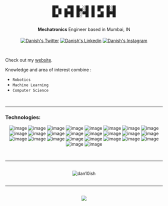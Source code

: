 <pre align="center">
<font size="4">
█▀▄ ▄▀█ █▄░█ █ █▀ █░█
█▄▀ █▀█ █░▀█ █ ▄█ █▀█
</font>
</pre>

<div align="center"><b>Mechatronics</b> Engineer based in Mumbai, IN</div>

<br>

<div align="center">
<a href="https://x.com/dan10ish" target="_blank" rel="noopener noreferrer"><img align="center" src="https://img.shields.io/badge/X-000000?style=for-the-badge&logo=x&logoColor=white" alt="Danish's Twitter"/></a>
<a href="https://www.linkedin.com/in/dan10ish/" target="_blank" rel="noopener noreferrer"><img align="center" src="https://img.shields.io/badge/LinkedIn-0077B5?style=for-the-badge&logo=linkedin&logoColor=white" alt="Danish's Linkedin" /></a>
<a href="https://www.instagram.com/dan10ish/" target="_blank" rel="noopener noreferrer"><img align="center" src="https://img.shields.io/badge/Instagram-E4405F?style=for-the-badge&logo=instagram&logoColor=white" alt="Danish's Instagram" /></a>
</p>
</div>

<br>

Check out my <a href="https://danish.bio/">website</a>.

Knowledge and area of interest combine :

- `Robotics`
- `Machine Learning`
- `Computer Science`

<br>

---

<h3 align="left">Technologies:</h3>

<div align="center">

![image](https://img.shields.io/badge/Python-FFD43B?style=for-the-badge&logo=python&logoColor=blue) ![image](https://img.shields.io/badge/C-00599C?style=for-the-badge&logo=c&logoColor=white) ![image](https://img.shields.io/badge/C%2B%2B-00599C?style=for-the-badge&logo=c%2B%2B&logoColor=white) ![image](https://img.shields.io/badge/JavaScript-323330?style=for-the-badge&logo=javascript&logoColor=F7DF1E) ![image](https://img.shields.io/badge/Numpy-777BB4?style=for-the-badge&logo=numpy&logoColor=white) ![image](https://img.shields.io/badge/Pandas-2C2D72?style=for-the-badge&logo=pandas&logoColor=white) ![image](https://img.shields.io/badge/HTML5-E34F26?style=for-the-badge&logo=html5&logoColor=white) ![image](https://img.shields.io/badge/LaTeX-47A141?style=for-the-badge&logo=LaTeX&logoColor=white) ![image](https://img.shields.io/badge/MDX-1B1F24?style=for-the-badge&logo=mdx&logoColor=white) ![image](https://img.shields.io/badge/scikit_learn-F7931E?style=for-the-badge&logo=scikit-learn&logoColor=white) ![image](https://img.shields.io/badge/TensorFlow-FF6F00?style=for-the-badge&logo=TensorFlow&logoColor=white) ![image](https://img.shields.io/badge/Linux-FCC624?style=for-the-badge&logo=linux&logoColor=black) ![image](https://img.shields.io/badge/GIT-E44C30?style=for-the-badge&logo=git&logoColor=white) ![image](https://img.shields.io/badge/React-20232A?style=for-the-badge&logo=react&logoColor=61DAFB) ![image](https://img.shields.io/badge/CSS3-1572B6?style=for-the-badge&logo=css3&logoColor=white) ![image](https://img.shields.io/badge/Sketch-FFB387?style=for-the-badge&logo=sketch&logoColor=black) ![image](https://img.shields.io/badge/blender-%23F5792A.svg?style=for-the-badge&logo=blender&logoColor=white) ![image](https://img.shields.io/badge/solidworks-005386?style=for-the-badge&logo=dassaultsystemes&logoColor=white) ![image](https://img.shields.io/badge/Arduino-00979D?style=for-the-badge&logo=Arduino&logoColor=white) ![image](https://img.shields.io/badge/next%20js-000000?style=for-the-badge&logo=nextdotjs&logoColor=white) ![image](https://img.shields.io/badge/Node%20js-339933?style=for-the-badge&logo=nodedotjs&logoColor=white) ![image](https://img.shields.io/badge/Adobe%20Photoshop-31A8FF?style=for-the-badge&logo=Adobe%20Photoshop&logoColor=black) ![image](https://img.shields.io/badge/Framer-black?style=for-the-badge&logo=framer&logoColor=blue) ![image](https://img.shields.io/badge/Unity-100000?style=for-the-badge&logo=unity&logoColor=white) ![image](https://img.shields.io/badge/ThreeJs-black?style=for-the-badge&logo=three.js&logoColor=white) ![image](https://img.shields.io/badge/Supabase-181818?style=for-the-badge&logo=supabase&logoColor=white)

</div>
<br>

---

<br>

<div align="center">
<img align="center" src="https://github-readme-stats.vercel.app/api/top-langs?username=dan10ish&theme=codeSTACKr&show_icons=true&locale=en&layout=pie" alt="dan10ish" /></div>

<br>

---

<br>
<div align="center">
<img src="https://visitcount.itsvg.in/api?id=dan10ish&label=Profile%20Views&icon=5&pretty=false" />
</div>
